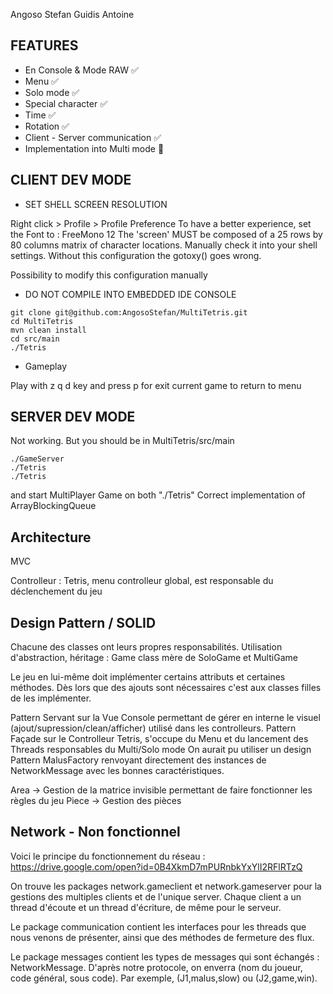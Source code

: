 Angoso Stefan
Guidis Antoine

## FEATURES

- En Console & Mode RAW :white_check_mark:
- Menu  :white_check_mark:
- Solo mode  :white_check_mark:
- Special character  :white_check_mark:
- Time  :white_check_mark:
- Rotation  :white_check_mark:
- Client - Server communication  :white_check_mark:
- Implementation into Multi mode :red_circle:

## CLIENT DEV MODE

* SET SHELL SCREEN RESOLUTION 

Right click > Profile > Profile Preference
To have a better experience, set the Font to : FreeMono 12
The 'screen' MUST be composed of a 25 rows by 80 columns matrix of character locations.
Manually check it into your shell settings.
Without this configuration the gotoxy() goes wrong.

Possibility to modify this configuration manually

* DO NOT COMPILE INTO EMBEDDED IDE CONSOLE

```
git clone git@github.com:AngosoStefan/MultiTetris.git
cd MultiTetris
mvn clean install
cd src/main
./Tetris
```

* Gameplay

Play with  z q d key and press p for exit current game to return to menu 

## SERVER DEV MODE

Not working. But you should be in MultiTetris/src/main
```
./GameServer
./Tetris
./Tetris
```
and start MultiPlayer Game on both "./Tetris"
Correct implementation of ArrayBlockingQueue<NetworkMessage>

## Architecture

MVC

Controlleur :
Tetris, menu controlleur global, est responsable du déclenchement du jeu

## Design Pattern / SOLID

Chacune des classes ont leurs propres responsabilités.
Utilisation d'abstraction, héritage :
Game class mère de SoloGame et MultiGame

Le jeu en lui-même doit implémenter certains attributs et certaines méthodes.
Dès lors que des ajouts sont nécessaires c'est aux classes filles de les implémenter.

Pattern Servant sur la Vue Console permettant de gérer en interne le visuel (ajout/supression/clean/afficher) utilisé dans les controlleurs.
Pattern Façade sur le Controlleur Tetris, s'occupe du Menu et du lancement des Threads responsables du Multi/Solo mode
On aurait pu utiliser un design Pattern MalusFactory renvoyant directement des instances de NetworkMessage avec les bonnes caractéristiques.

Area -> Gestion de la matrice invisible permettant de faire fonctionner les règles du jeu
Piece -> Gestion des pièces


## Network - Non fonctionnel

Voici le principe du fonctionnement du réseau :
https://drive.google.com/open?id=0B4XkmD7mPURnbkYxYlI2RFlRTzQ

On trouve les packages network.gameclient et network.gameserver pour la gestions des multiples clients et de l'unique server.
Chaque client a un thread d'écoute et un thread d'écriture, de même pour le serveur.

Le package communication contient les interfaces pour les threads que nous venons de présenter, ainsi que des méthodes de fermeture des flux.

Le package messages contient les types de messages qui sont échangés : NetworkMessage.
D'après notre protocole, on enverra (nom du joueur, code général, sous code).
Par exemple, (J1,malus,slow) ou (J2,game,win).
